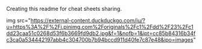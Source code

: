 Creating this readme for cheat sheets sharing. 

img src="https://external-content.duckduckgo.com/iu/?u=https%3A%2F%2Fi.pinimg.com%2Foriginals%2Fc1%2Fdd%2F23%2Fc1dd23caa51c0268d53f6b3669fd9db2.jpg&f=1&nofb=1&ipt=cc85b84316b34fc3ca0a534442197abb4c304700b7b94bccd911d40fe7c87e48&ipo=images"
